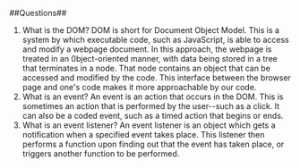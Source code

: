 ##Questions##

1. What is the DOM?
DOM is short for Document Object Model. This is a system by which executable code, such as JavaScript, is able to access and modify a webpage document. In this approach, the webpage is treated in an 0bject-oriented manner, with data being stored in a tree that terminates in a node. That node contains an object that can be accessed and modified by the code. This interface between the browser page and one's code makes it more approachable by our code.
2. What is an event?
An event is an action that occurs in the DOM. This is sometimes an action that is performed by the user--such as a click. It can also be a coded event, such as a timed action that begins or ends. 
3. What is an event listener?
An event listener is an object which gets a notification when a specified event takes place. This listener then performs a function upon finding out that the event has taken place, or triggers another function to be performed.
